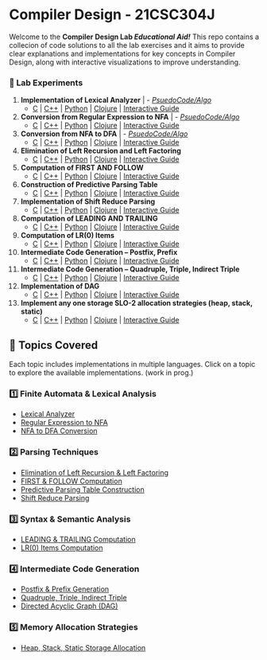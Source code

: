 # Compiler Design - 21CSC304J

Welcome to the **Compiler Design Lab *Educational Aid!*** This repo contains a collecion of code solutions to all the lab exercises and it aims to provide clear explanations and implementations for key concepts in Compiler Design, along with interactive visualizations to improve understanding.

### 📝 Lab Experiments

1. **Implementation of Lexical Analyzer** | - [*PsuedoCode/Algo*](#) 
   - [C](#) | [C++](#) | [Python](#) | [Clojure](#) | [Interactive Guide](#)  
2. **Conversion from Regular Expression to NFA** | - [*PsuedoCode/Algo*](#)  
   - [C](#) | [C++](#) | [Python](#) | [Clojure](#) | [Interactive Guide](#)  
3. **Conversion from NFA to DFA** | - [*PsuedoCode/Algo*](#) 
   - [C](#) | [C++](#) | [Python](#) | [Clojure](#) | [Interactive Guide](#)  
4. **Elimination of Left Recursion and Left Factoring**  
   - [C](#) | [C++](#) | [Python](#) | [Clojure](#) | [Interactive Guide](#)  
5. **Computation of FIRST AND FOLLOW**  
   - [C](#) | [C++](#) | [Python](#) | [Clojure](#) | [Interactive Guide](#)  
6. **Construction of Predictive Parsing Table**  
   - [C](#) | [C++](#) | [Python](#) | [Clojure](#) | [Interactive Guide](#)  
7. **Implementation of Shift Reduce Parsing**  
   - [C](#) | [C++](#) | [Python](#) | [Clojure](#) | [Interactive Guide](#)  
8. **Computation of LEADING AND TRAILING**  
   - [C](#) | [C++](#) | [Python](#) | [Clojure](#) | [Interactive Guide](#)  
9. **Computation of LR(0) Items**  
   - [C](#) | [C++](#) | [Python](#) | [Clojure](#) | [Interactive Guide](#)  
10. **Intermediate Code Generation – Postfix, Prefix**  
    - [C](#) | [C++](#) | [Python](#) | [Clojure](#) | [Interactive Guide](#)  
11. **Intermediate Code Generation – Quadruple, Triple, Indirect Triple**  
    - [C](#) | [C++](#) | [Python](#) | [Clojure](#) | [Interactive Guide](#)  
12. **Implementation of DAG**  
    - [C](#) | [C++](#) | [Python](#) | [Clojure](#) | [Interactive Guide](#)  
13. **Implement any one storage SLO-2 allocation strategies (heap, stack, static)** 
    - [C](#) | [C++](#) | [Python](#) | [Clojure](#) | [Interactive Guide](#)
      

## 📂 Topics Covered

Each topic includes implementations in multiple languages. Click on a topic to explore the available implementations. (work in prog.)

### 1️⃣ Finite Automata & Lexical Analysis
- [Lexical Analyzer](implementations/lexical-analysis/)
- [Regular Expression to NFA](implementations/regex-to-nfa/)
- [NFA to DFA Conversion](implementations/nfa-to-dfa/)

### 2️⃣ Parsing Techniques
- [Elimination of Left Recursion & Left Factoring](implementations/left-recursion/)
- [FIRST & FOLLOW Computation](implementations/first-follow/)
- [Predictive Parsing Table Construction](implementations/predictive-parsing/)
- [Shift Reduce Parsing](implementations/shift-reduce/)

### 3️⃣ Syntax & Semantic Analysis
- [LEADING & TRAILING Computation](implementations/leading-trailing/)
- [LR(0) Items Computation](implementations/lr0/)

### 4️⃣ Intermediate Code Generation
- [Postfix & Prefix Generation](implementations/intermediate-code/postfix-prefix/)
- [Quadruple, Triple, Indirect Triple](implementations/intermediate-code/quadruple-triple/)
- [Directed Acyclic Graph (DAG)](implementations/dag/)

### 5️⃣ Memory Allocation Strategies
- [Heap, Stack, Static Storage Allocation](implementations/memory-allocation/)

